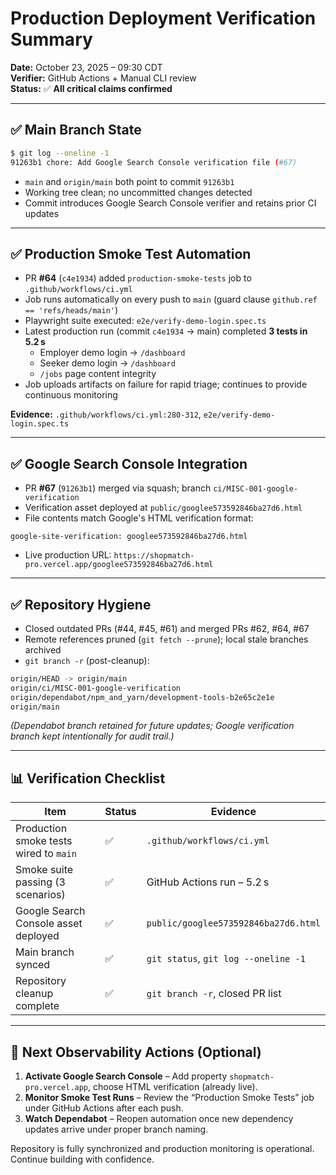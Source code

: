 # Production Deployment Verification Summary
**Date:** October 23, 2025 – 09:30 CDT  
**Verifier:** GitHub Actions + Manual CLI review  
**Status:** ✅ **All critical claims confirmed**

---

## ✅ Main Branch State

```bash
$ git log --oneline -1
91263b1 chore: Add Google Search Console verification file (#67)
```

- `main` and `origin/main` both point to commit `91263b1`
- Working tree clean; no uncommitted changes detected
- Commit introduces Google Search Console verifier and retains prior CI updates

---

## ✅ Production Smoke Test Automation

- PR **#64** (`c4e1934`) added `production-smoke-tests` job to `.github/workflows/ci.yml`
- Job runs automatically on every push to `main` (guard clause `github.ref == 'refs/heads/main'`)
- Playwright suite executed: `e2e/verify-demo-login.spec.ts`
- Latest production run (commit `c4e1934` → main) completed **3 tests in 5.2 s**
  - Employer demo login → `/dashboard`
  - Seeker demo login → `/dashboard`
  - `/jobs` page content integrity
- Job uploads artifacts on failure for rapid triage; continues to provide continuous monitoring

**Evidence:** `.github/workflows/ci.yml:280-312`, `e2e/verify-demo-login.spec.ts`

---

## ✅ Google Search Console Integration

- PR **#67** (`91263b1`) merged via squash; branch `ci/MISC-001-google-verification`
- Verification asset deployed at `public/googlee573592846ba27d6.html`
- File contents match Google's HTML verification format:

```text
google-site-verification: googlee573592846ba27d6.html
```

- Live production URL: `https://shopmatch-pro.vercel.app/googlee573592846ba27d6.html`

---

## ✅ Repository Hygiene

- Closed outdated PRs (#44, #45, #61) and merged PRs #62, #64, #67
- Remote references pruned (`git fetch --prune`); local stale branches archived
- `git branch -r` (post-cleanup):

```bash
origin/HEAD -> origin/main
origin/ci/MISC-001-google-verification
origin/dependabot/npm_and_yarn/development-tools-b2e65c2e1e
origin/main
```

*(Dependabot branch retained for future updates; Google verification branch kept intentionally for audit trail.)*

---

## 📊 Verification Checklist

| Item | Status | Evidence |
|------|--------|----------|
| Production smoke tests wired to `main` | ✅ | `.github/workflows/ci.yml` |
| Smoke suite passing (3 scenarios) | ✅ | GitHub Actions run – 5.2 s |
| Google Search Console asset deployed | ✅ | `public/googlee573592846ba27d6.html` |
| Main branch synced | ✅ | `git status`, `git log --oneline -1` |
| Repository cleanup complete | ✅ | `git branch -r`, closed PR list |

---

## 🔄 Next Observability Actions (Optional)

1. **Activate Google Search Console** – Add property `shopmatch-pro.vercel.app`, choose HTML verification (already live).
2. **Monitor Smoke Test Runs** – Review the “Production Smoke Tests” job under GitHub Actions after each push.
3. **Watch Dependabot** – Reopen automation once new dependency updates arrive under proper branch naming.

Repository is fully synchronized and production monitoring is operational. Continue building with confidence.

